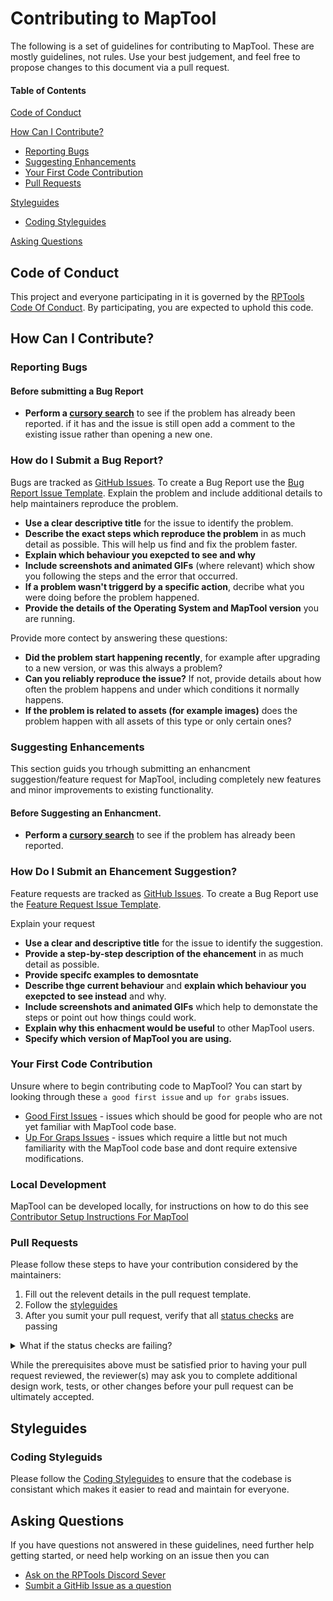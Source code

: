 # Contributing to MapTool

The following is a set of guidelines for contributing to MapTool. These are mostly guidelines, not rules. Use your best judgement, 
and feel free to propose changes to this document via a pull request.

#### Table of Contents

[Code of Conduct](#code-of-conduct)

[How Can I Contribute?](#how-can-i-contribute)
* [Reporting Bugs](#reporting-bugs)
* [Suggesting Enhancements](#suggesting-enhancements)
* [Your First Code Contribution](#your-first-code-contribution)
* [Pull Requests](#pull-requests)

[Styleguides](#styleguids)
* [Coding Styleguides](#coding-styleguides)

[Asking Questions](#asking-questions)



## Code of Conduct

This project and everyone participating in it is governed by the [RPTools Code Of Conduct](CODE_OF_CONDUCT.md). By participating, you are expected
to uphold this code. 

## How Can I Contribute?

### Reporting Bugs
#### Before submitting a Bug Report
* **Perform a [cursory search][bug-issue]** to see if the problem has already been reported.
if it has and the issue is still open add a comment to the existing issue rather than opening a new one. 

### How do I Submit a Bug Report?
Bugs are tracked as [GitHub Issues](https://guides.github.com/features/issues/). To create a Bug Report use the [Bug Report Issue Template](https://github.com/RPTools/maptool/issues/new?assignees=&labels=bug&template=bug_report.md&title=).
Explain the problem and include additional details to help maintainers reproduce the problem.
* **Use a clear descriptive title** for the issue to identify the problem.
* **Describe the exact steps which reproduce the problem** in as much detail as possible. This will help us find and fix the problem faster.
* **Explain which behaviour you exepcted to see and why**
* **Include screenshots and animated GIFs** (where relevant) which show you following the steps and the error that occurred.
* **If a problem wasn't triggerd by a specific action**, decribe what you were doing before the problem happened.
* **Provide the details of the Operating System and MapTool version** you are running. 

Provide more contect by answering these questions:
* **Did the problem start happening recently**, for example after upgrading to a new version, or was this always a problem?
* **Can you reliably reproduce the issue?** If not, provide details about how often the problem happens and under which conditions it normally happens.
* **If the problem is related to assets (for example images)** does the problem happen with all assets of this type or only certain ones?


### Suggesting Enhancements
This section guids you trhough submitting an enhancment suggestion/feature request for MapTool, including completely new features and minor improvements
to existing functionality.
#### Before Suggesting an Enhancment.
* **Perform a [cursory search][feature-issue]** to see if the problem has already been reported.


### How Do I Submit an Ehancement Suggestion?

Feature requests are tracked as [GitHub Issues](https://guides.github.com/features/issues/). To create a Bug Report use the [Feature Request Issue Template](https://github.com/RPTools/maptool/issues/new?assignees=&labels=feature&template=feature_request.md&title=).

Explain your request 
* **Use a clear and descriptive title** for the issue to identify the suggestion.
* **Provide a step-by-step description of the ehancement** in as much detail as possible.
* **Provide specifc examples to demosntate**
* **Describe thge current behaviour** and **explain which behaviour you exepcted to see instead** and why.
* **Include screenshots and animated GIFs** which help to demonstate the steps or point out how things could work.
* **Explain why this enhacment would be useful** to other MapTool users.
* **Specify which version of MapTool you are using.**


### Your First Code Contribution
Unsure where to begin contributing code to MapTool? You can start by looking through these `a good first issue` and `up for grabs` issues.
* [Good First Issues][good-first-issue] - issues which should be good for people who are not yet familiar with MapTool code base.
* [Up For Graps Issues][up-for-grabs] - issues which require a little but not much familiarity with the MapTool code base and dont require extensive modifications.

### Local Development
MapTool can be developed locally, for instructions on how to do this see [Contributor Setup Instructions For MapTool][contributor-setup-for-maptool]


### Pull Requests

Please follow these steps to have your contribution considered by the maintainers:
1. Fill out the relevent details in the pull request template.
2. Follow the [styleguides](#styleguides)
3. After you sumit your pull request, verify that all [status checks](https://help.github.com/articles/about-status-checks/) are passing
<details><summary>What if the status checks are failing?</summary>If a status check is failing, and you believe that the failure is unrelated to your change, please leave a comment on the pull request explaining why you believe the failure is unrelated. A maintainer will re-run the status check for you.</details>

While the prerequisites above must be satisfied prior to having your pull request reviewed, the reviewer(s) may ask you to complete additional design work, tests, or other changes before your pull request can be ultimately accepted.



## Styleguides
### Coding Styleguids
Please follow the [Coding Styleguides][coding-style-guides] to ensure that the codebase is consistant which makes it easier to read and maintain for everyone.


## Asking Questions
If you have questions not answered in these guidelines, need further help getting started, or need help working on an issue then you can 
* [Ask on the RPTools Discord Sever](https://discord.gg/gevEtpC)
* [Sumbit a GitHib Issue as a question](https://github.com/RPTools/maptool/issues/new?assignees=&labels=question&template=submit-a-question.md&title=)


[bug-issue]:https://github.com/RPTools/maptool/labels/bug
[feature-issue]:https://github.com/RPTools/maptool/labels/feature
[good-first-issue]:https://github.com/RPTools/maptool/labels/good%20first%20issue
[up-for-grabs]:https://github.com/RPTools/maptool/labels/up%20for%20grabs
[contributor-setup-for-maptool]:https://github.com/RPTools/maptool/wiki/Contributor-Setup-Instructions-For-MapTool
[coding-style-guides]:https://github.com/RPTools/maptool/blob/develop/doc/Code_Style_and_Guidelines.md

